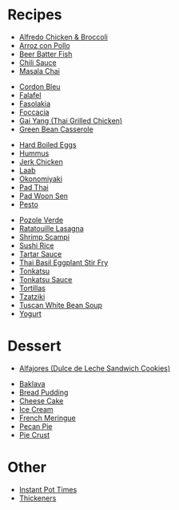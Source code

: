 # Recipes
- [Alfredo Chicken & Broccoli](alfredo-chicken-broccoli.md)
- [Arroz con Pollo](arroz-con-pollo.md)
- [Beer Batter Fish](beer-batter-fish.md)
- [Chili Sauce](chili-sauce.md)
- [Masala Chai](chai.md)
<!-- - [Char Siu](char-siu.md) -->
- [Cordon Bleu](cordon-bleu.md)
- [Falafel](falafel.md)
- [Fasolakia](fasolakia.md)
- [Foccacia](focaccia.md)
- [Gai Yang (Thai Grilled Chicken)](gai-yang.md)
- [Green Bean Casserole](green-bean-casserole.md)
<!-- - [Gumbo](gumbo.md) -->
- [Hard Boiled Eggs](hard-boiled-eggs.md)
- [Hummus](hummus.md)
- [Jerk Chicken](jerk-chicken.md)
- [Laab](laab.md)
- [Okonomiyaki](okonomiyaki.md)
- [Pad Thai](pad-thai.md)
- [Pad Woon Sen](pad-woon-sen.md)
- [Pesto](pesto.md)
<!-- - [Pita](pita.md) -->
<!-- - [Pozole Rojo](pozole-rojo.md) -->
- [Pozole Verde](pozole-verde.md)
- [Ratatouille Lasagna](ratatouille-lasagna.md)
- [Shrimp Scampi](shrimp-scampi.md)
- [Sushi Rice](sushi-rice.md)
- [Tartar Sauce](tartar-sauce.md)
- [Thai Basil Eggplant Stir Fry](thai-basil-eggplant.md)
- [Tonkatsu](tonkatsu.md)
- [Tonkatsu Sauce](tonkatsu-sauce.md)
- [Tortillas](tortillas.md)
- [Tzatziki](tzatziki.md)
- [Tuscan White Bean Soup](tuscan-white-bean-soup.md)
- [Yogurt](yogurt.md)

# Dessert
- [Alfajores (Dulce de Leche Sandwich Cookies)](alfajores.md)
<!-- - [Arroz con Leche](arroz-con-leche.md) -->
- [Baklava](baklava.md)
- [Bread Pudding](bread-pudding.md)
- [Cheese Cake](cheesecake.md)
- [Ice Cream](ice-cream.md)
- [French Meringue](french-meringue.md)
- [Pecan Pie](pecan-pie.md)
- [Pie Crust](pie-crust.md)


# Other
- [Instant Pot Times](instant-pot-cook-times.md)
- [Thickeners](notes-on-thickeners.md)
